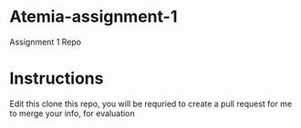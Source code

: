 # Atemia-assignment-1
Assignment 1 Repo

# Instructions 
Edit this clone this repo, you will be requried to create a pull request for me to merge your info, for evaluation

